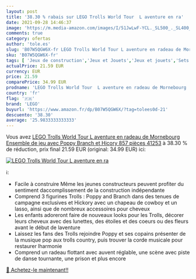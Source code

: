 ```yaml
---
layout: post
title: '38.30 % rabais sur LEGO Trolls World Tour  L aventure en ra'
date: 2021-09-28 14:46:37
image: 'https://m.media-amazon.com/images/I/51JwLwF-YCL._SL500_._SL400_.jpg'
comments: true
category: ofertas
author: 'tole.es'
slug: 'B07W5QGW6X-fr LEGO Trolls World Tour L aventure en radeau de Mornebourg...'
sku: 'B07W5QGW6X-fr'
tags: [ 'Jeux de construction','Jeux et Jouets','Jeux et jouets','Sets de jeux de construction','lego', ]
actualPrice: 21.59 EUR
currency: EUR
price: 21.59
comparePrice: 34.99 EUR
prodname: 'LEGO Trolls World Tour  L aventure en radeau de Mornebourg  Ensemble de jeu avec Poppy  Branch et Hicory  857 pièces  41253'
country: 'fr'
flag: '🇫🇷'
brand: 'LEGO'
buyurl: 'https://www.amazon.fr/dp/B07W5QGW6X/?tag=tolees0d-21'
descuento: '38.30'
average: '25.9833333333333'
---
```


Vous avez [LEGO Trolls World Tour  L aventure en radeau de Mornebourg  Ensemble de jeu avec Poppy  Branch et Hicory  857 pièces  41253](https://www.amazon.fr/dp/B07W5QGW6X/?tag=tolees0d-21)  à  38.30 % de réduction, prix final  21.59 EUR (original: 34.99 EUR) ici:

[![LEGO Trolls World Tour  L aventure en ra](https://m.media-amazon.com/images/I/51JwLwF-YCL._SL500_._SL400_.jpg)](https://www.amazon.fr/dp/B07W5QGW6X/?tag=tolees0d-21)

ℹ️:

- Facile à construire Même les jeunes constructeurs peuvent profiter du sentiment daccomplissement de la construction indépendante
- Comprend 3 figurines Trolls : Poppy and Branch dans des tenues de campagne exclusives et Hickory avec un chapeau de cowboy et un lasso, ainsi que de nombreux accessoires pour cheveux
- Les enfants adoreront faire de nouveaux looks pour les Trolls, décorer leurs cheveux avec des lunettes, des étoiles et des coeurs ou des fleurs avant le début de laventure
- Laissez les fans des Trolls rejoindre Poppy et ses copains présenter de la musique pop aux trolls country, puis trouver la corde musicale pour restaurer lharmonie
- Comprend un radeau flottant avec auvent réglable, une scène avec piste de danse tournante, une prison et plus encore

[🛒 Achetez-le maintenant!!](https://www.amazon.fr/dp/B07W5QGW6X/?tag=tolees0d-21)
